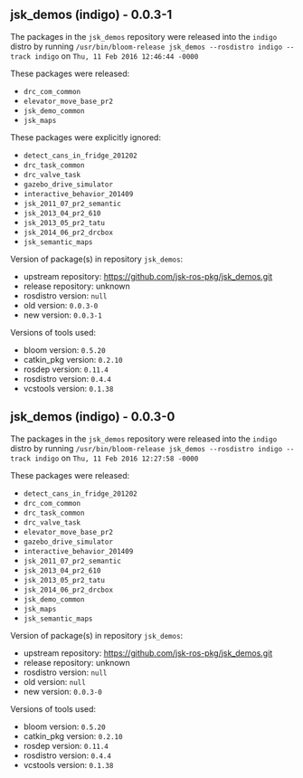 ## jsk_demos (indigo) - 0.0.3-1

The packages in the `jsk_demos` repository were released into the `indigo` distro by running `/usr/bin/bloom-release jsk_demos --rosdistro indigo --track indigo` on `Thu, 11 Feb 2016 12:46:44 -0000`

These packages were released:
- `drc_com_common`
- `elevator_move_base_pr2`
- `jsk_demo_common`
- `jsk_maps`

These packages were explicitly ignored:
- `detect_cans_in_fridge_201202`
- `drc_task_common`
- `drc_valve_task`
- `gazebo_drive_simulator`
- `interactive_behavior_201409`
- `jsk_2011_07_pr2_semantic`
- `jsk_2013_04_pr2_610`
- `jsk_2013_05_pr2_tatu`
- `jsk_2014_06_pr2_drcbox`
- `jsk_semantic_maps`

Version of package(s) in repository `jsk_demos`:
- upstream repository: https://github.com/jsk-ros-pkg/jsk_demos.git
- release repository: unknown
- rosdistro version: `null`
- old version: `0.0.3-0`
- new version: `0.0.3-1`

Versions of tools used:
- bloom version: `0.5.20`
- catkin_pkg version: `0.2.10`
- rosdep version: `0.11.4`
- rosdistro version: `0.4.4`
- vcstools version: `0.1.38`


## jsk_demos (indigo) - 0.0.3-0

The packages in the `jsk_demos` repository were released into the `indigo` distro by running `/usr/bin/bloom-release jsk_demos --rosdistro indigo --track indigo` on `Thu, 11 Feb 2016 12:27:58 -0000`

These packages were released:
- `detect_cans_in_fridge_201202`
- `drc_com_common`
- `drc_task_common`
- `drc_valve_task`
- `elevator_move_base_pr2`
- `gazebo_drive_simulator`
- `interactive_behavior_201409`
- `jsk_2011_07_pr2_semantic`
- `jsk_2013_04_pr2_610`
- `jsk_2013_05_pr2_tatu`
- `jsk_2014_06_pr2_drcbox`
- `jsk_demo_common`
- `jsk_maps`
- `jsk_semantic_maps`

Version of package(s) in repository `jsk_demos`:
- upstream repository: https://github.com/jsk-ros-pkg/jsk_demos.git
- release repository: unknown
- rosdistro version: `null`
- old version: `null`
- new version: `0.0.3-0`

Versions of tools used:
- bloom version: `0.5.20`
- catkin_pkg version: `0.2.10`
- rosdep version: `0.11.4`
- rosdistro version: `0.4.4`
- vcstools version: `0.1.38`


